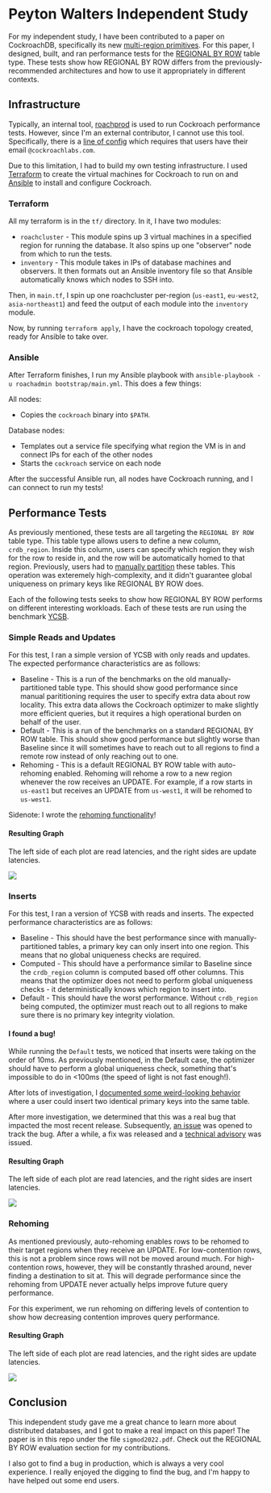 # Peyton Walters Independent Study

For my independent study, I have been contributed to a paper on CockroachDB, specifically its new [multi-region primitives](https://www.cockroachlabs.com/docs/stable/multiregion-overview.html). For this paper, I designed, built, and ran performance tests for the [REGIONAL BY ROW](https://www.cockroachlabs.com/docs/stable/multiregion-overview.html#regional-by-row-tables) table type. These tests show how REGIONAL BY ROW differs from the previously-recommended architectures and how to use it appropriately in different contexts.

## Infrastructure

Typically, an internal tool, [roachprod](https://github.com/cockroachdb/cockroach/tree/master/pkg/cmd/roachprod) is used to run Cockroach performance tests. However, since I'm an external contributor, I cannot use this tool. Specifically, there is a [line of config](https://github.com/cockroachdb/cockroach/blob/441809ed57e66fb0c55b5a3504480950be394352/pkg/roachprod/config/config.go#L48) which requires that users have their email `@cockroachlabs.com`.

Due to this limitation, I had to build my own testing infrastructure. I used [Terraform](https://www.terraform.io/) to create the virtual machines for Cockroach to run on and [Ansible](https://www.ansible.com/) to install and configure Cockroach.

### Terraform

All my terraform is in the `tf/` directory. In it, I have two modules:

- `roachcluster` - This module spins up 3 virtual machines in a specified region for running the database. It also spins up one "observer" node from which to run the tests.
- `inventory` - This module takes in IPs of database machines and observers. It then formats out an Ansible inventory file so that Ansible automatically knows which nodes to SSH into.

Then, in `main.tf`, I spin up one roachcluster per-region (`us-east1`, `eu-west2`, `asia-northeast1`) and feed the output of each module into the `inventory` module.

Now, by running `terraform apply`, I have the cockroach topology created, ready for Ansible to take over.

### Ansible

After Terraform finishes, I run my Ansible playbook with `ansible-playbook -u roachadmin bootstrap/main.yml`. This does a few things:

All nodes:

- Copies the `cockroach` binary into `$PATH`.

Database nodes:

- Templates out a service file specifying what region the VM is in and connect IPs for each of the other nodes
- Starts the `cockroach` service on each node

After the successful Ansible run, all nodes have Cockroach running, and I can connect to run my tests!

## Performance Tests

As previously mentioned, these tests are all targeting the `REGIONAL BY ROW` table type. This table type allows users to define a new column, `crdb_region`. Inside this column, users can specify which region they wish for the row to reside in, and the row will be automatically homed to that region. Previously, users had to [manually partition](https://www.cockroachlabs.com/blog/regional-by-row/#how-to-achieve-row-level-data-homing-before-v211) these tables. This operation was exteremely high-complexity, and it didn't guarantee global uniqueness on primary keys like REGIONAL BY ROW does.

Each of the following tests seeks to show how REGIONAL BY ROW performs on different interesting workloads. Each of these tests are run using the benchmark [YCSB](https://github.com/brianfrankcooper/YCSB).

### Simple Reads and Updates

For this test, I ran a simple version of YCSB with only reads and updates. The expected performance characteristics are as follows:

- Baseline - This is a run of the benchmarks on the old manually-partitioned table type. This should show good performance since manual parititioning requires the user to specify extra data about row locality. This extra data allows the Cockroach optimizer to make slightly more efficient queries, but it requires a high operational burden on behalf of the user.
- Default - This is a run of the benchmarks on a standard REGIONAL BY ROW table. This should show good performance but slightly worse than Baseline since it will sometimes have to reach out to all regions to find a remote row instead of only reaching out to one.
- Rehoming - This is a default REGIONAL BY ROW table with auto-rehoming enabled. Rehoming will rehome a row to a new region whenever the row receives an UPDATE. For example, if a row starts in `us-east1` but receives an UPDATE from `us-west1`, it will be rehomed to `us-west1`.

Sidenote: I wrote the [rehoming functionality](https://github.com/cockroachdb/cockroach/pull/69381)!

#### Resulting Graph

The left side of each plot are read latencies, and the right sides are update latencies.

![](/images/rbr-1.png)

### Inserts

For this test, I ran a version of YCSB with reads and inserts. The expected performance characteristics are as follows:

- Baseline - This should have the best performance since with manually-partitioned tables, a primary key can only insert into one region. This means that no global uniqueness checks are required.
- Computed - This should have a performance similar to Baseline since the `crdb_region` column is computed based off other columns. This means that the optimizer does not need to perform global uniqueness checks - it deterministically knows which region to insert into.
- Default - This should have the worst performance. Without `crdb_region` being computed, the optimizer must reach out to all regions to make sure there is no primary key integrity violation.

#### I found a bug!

While running the `Default` tests, we noticed that inserts were taking on the order of 10ms. As previously mentioned, in the Default case, the optimizer should have to perform a global uniqueness check, something that's impossible to do in <100ms (the speed of light is not fast enough!).

After lots of investigation, I [documented some weird-looking behavior](https://gist.github.com/pawalt/43955a83da578ff0a045fd40f59dce8a) where a user could insert two identical primary keys into the same table.

After more investigation, we determined that this was a real bug that impacted the most recent release. Subsequently, [an issue](https://github.com/cockroachdb/cockroach/issues/73024) was opened to track the bug. After a while, a fix was released and a [technical advisory](https://www.cockroachlabs.com/docs/advisories/a73024) was issued.

#### Resulting Graph

The left side of each plot are read latencies, and the right sides are insert latencies.

![](/images/rbr-2.png)

### Rehoming

As mentioned previously, auto-rehoming enables rows to be rehomed to their target regions when they receive an UPDATE. For low-contention rows, this is not a problem since rows will not be moved around much. For high-contention rows, however, they will be constantly thrashed around, never finding a destination to sit at. This will degrade performance since the rehoming from UPDATE never actually helps improve future query performance.

For this experiment, we run rehoming on differing levels of contention to show how decreasing contention improves query performance.

#### Resulting Graph

The left side of each plot are read latencies, and the right sides are update latencies.

![](/images/rbr-3.png)

## Conclusion

This independent study gave me a great chance to learn more about distributed databases, and I got to make a real impact on this paper! The paper is in this repo under the file `sigmod2022.pdf`. Check out the REGIONAL BY ROW evaluation section for my contributions.

I also got to find a bug in production, which is always a very cool experience. I really enjoyed the digging to find the bug, and I'm happy to have helped out some end users.

